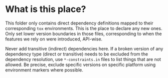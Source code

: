 # What is this place?

This folder only contains direct dependency definitions mapped to
their corresponding `tox` environments. This is the place to declare
any new ones. Only set lower version boundaries in those files,
corresponding to when the features we rely on were introduced,
API-wise.

Never add transitive (indirect) dependencies here. If a broken version
of any dependency type (direct or transitive) needs to be excluded
from the dependency resolution, use `*-constraints.in` files to list
things that are not allowed. Be precise, exclude specific versions
on specific platform using environment markers where possible.
